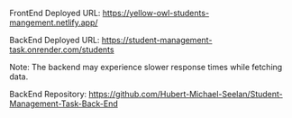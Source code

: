 FrontEnd Deployed URL: https://yellow-owl-students-mangement.netlify.app/

BackEnd Deployed URL: https://student-management-task.onrender.com/students

Note: The backend may experience slower response times while fetching data.

BackEnd Repository: https://github.com/Hubert-Michael-Seelan/Student-Management-Task-Back-End
